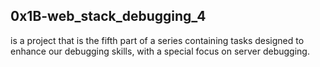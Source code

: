 ## 0x1B-web_stack_debugging_4
is a project that is the fifth part of a series containing tasks designed to enhance our debugging skills, with a special focus on server debugging.
